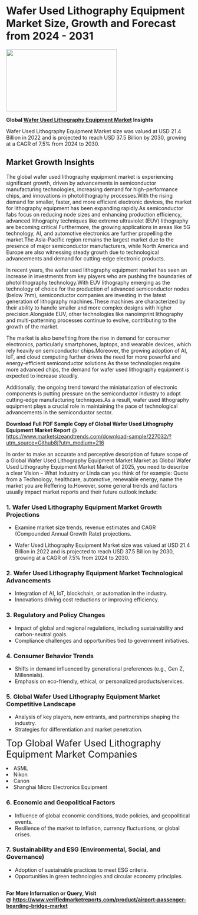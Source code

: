 <H1>Wafer Used Lithography Equipment Market Size, Growth and Forecast from 2024 - 2031</H1><img class="aligncenter size-medium wp-image-584254" src="https://thirdeyenews.in/wp-content/uploads/2024/09/Global-Market-Research-300x168.jpeg" alt="" width="300" height="168" /><p><strong>Global&nbsp;<a href="https://www.marketsizeandtrends.com/download-sample/227032/?utm_source=Github8j?utm_medium=216">Wafer Used Lithography Equipment Market</a> Insights</strong></p><p>Wafer Used Lithography Equipment Market size was valued at USD 21.4 Billion in 2022 and is projected to reach USD 37.5 Billion by 2030, growing at a CAGR of 7.5% from 2024 to 2030.</p><p><h2>Market Growth Insights</h2> <p>The global wafer used lithography equipment market is experiencing significant growth, driven by advancements in semiconductor manufacturing technologies, increasing demand for high-performance chips, and innovations in photolithography processes.With the rising demand for smaller, faster, and more efficient electronic devices, the market for lithography equipment has been expanding rapidly.As semiconductor fabs focus on reducing node sizes and enhancing production efficiency, advanced lithography techniques like extreme ultraviolet (EUV) lithography are becoming critical.Furthermore, the growing applications in areas like 5G technology, AI, and automotive electronics are further propelling the market.The Asia-Pacific region remains the largest market due to the presence of major semiconductor manufacturers, while North America and Europe are also witnessing steady growth due to technological advancements and demand for cutting-edge electronic products.</p> <p>In recent years, the wafer used lithography equipment market has seen an increase in investments from key players who are pushing the boundaries of photolithography technology.With EUV lithography emerging as the technology of choice for the production of advanced semiconductor nodes (below 7nm), semiconductor companies are investing in the latest generation of lithography machines.These machines are characterized by their ability to handle smaller and more complex designs with higher precision.Alongside EUV, other technologies like nanoimprint lithography and multi-patterning processes continue to evolve, contributing to the growth of the market.</p> <p>The market is also benefiting from the rise in demand for consumer electronics, particularly smartphones, laptops, and wearable devices, which rely heavily on semiconductor chips.Moreover, the growing adoption of AI, IoT, and cloud computing further drives the need for more powerful and energy-efficient semiconductor solutions.As these technologies require more advanced chips, the demand for wafer used lithography equipment is expected to increase steadily.</p> <p>Additionally, the ongoing trend toward the miniaturization of electronic components is putting pressure on the semiconductor industry to adopt cutting-edge manufacturing techniques.As a result, wafer used lithography equipment plays a crucial role in maintaining the pace of technological advancements in the semiconductor sector.</p> <p><span class=""><strong>Download Full PDF Sample Copy of Global Wafer Used Lithography Equipment Market Report</strong> @ <a href="https://www.marketsizeandtrends.com/download-sample/227032/?utm_source=Github8j?utm_medium=216" target="_blank">https://www.marketsizeandtrends.com/download-sample/227032/?utm_source=Github8j?utm_medium=216</a></span></p><p>In order to make an accurate and perceptive description of future scope of a Global&nbsp;Wafer Used Lithography Equipment Market Market as Global&nbsp;Wafer Used Lithography Equipment Market Market of 2025, you need to describe a clear Vision &ndash; What Industry or Linda can you think of for example: Quote from a Technology, healthcare, automotive, renewable energy, name the market you are Reffering to.However, some general trends and factors usually impact market reports and their future outlook include:</p><h3>1.&nbsp;<strong>Wafer Used Lithography Equipment Market Growth Projections</strong></h3><ul><li>Examine market size trends, revenue estimates and CAGR (Compounded Annual Growth Rate) projections.</li><li><p>Wafer Used Lithography Equipment Market size was valued at USD 21.4 Billion in 2022 and is projected to reach USD 37.5 Billion by 2030, growing at a CAGR of 7.5% from 2024 to 2030.</p></li></ul><h3>2.&nbsp;<strong>Wafer Used Lithography Equipment Market Technological Advancements</strong></h3><ul><li>Integration of AI, IoT, blockchain, or automation in the industry.</li><li>Innovations driving cost reductions or improving efficiency.</li></ul><h3>3.&nbsp;<strong>Regulatory and Policy Changes</strong></h3><ul><li>Impact of global and regional regulations, including sustainability and carbon-neutral goals.</li><li>Compliance challenges and opportunities tied to government initiatives.</li></ul><h3>4.&nbsp;<strong>Consumer Behavior Trends</strong></h3><ul><li>Shifts in demand influenced by generational preferences (e.g., Gen Z, Millennials).</li><li>Emphasis on eco-friendly, ethical, or personalized products/services.</li></ul><h3>5.&nbsp;<strong>Global Wafer Used Lithography Equipment Market Competitive Landscape</strong></h3><ul><li>Analysis of key players, new entrants, and partnerships shaping the industry.</li><li>Strategies for differentiation and market penetration.</li></ul><p data-pm-slice="1 1 []"><span style="color: inherit; font-family: inherit; font-size: 25px;">Top Global Wafer Used Lithography Equipment Market Companies</span></p><div class="" data-test-id=""><p><li>ASML</li><li> Nikon</li><li> Canon</li><li> Shanghai Micro Electronics Equipment</li></p></div><h3>6.&nbsp;<strong>Economic and Geopolitical Factors</strong></h3><ul><li>Influence of global economic conditions, trade policies, and geopolitical events.</li><li>Resilience of the market to inflation, currency fluctuations, or global crises.</li></ul><h3>7.&nbsp;<strong>Sustainability and ESG (Environmental, Social, and Governance)</strong></h3><ul><li>Adoption of sustainable practices to meet ESG criteria.</li><li>Opportunities in green technologies and circular economy principles.</li></ul><h2><strong style="font-size: 14px;">For More Information or Query, Visit @&nbsp;</strong><a style="background-color: #ffffff; font-size: 14px;" href="https://www.marketsizeandtrends.com/report/wafer-used-lithography-equipment-market/" target="_blank">https://www.verifiedmarketreports.com/product/airport-passenger-boarding-bridge-market</a></h2>